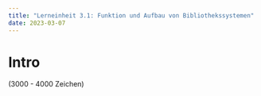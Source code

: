 ```yaml
---
title: "Lerneinheit 3.1: Funktion und Aufbau von Bibliothekssystemen"
date: 2023-03-07
---
```


# Intro

(3000 - 4000 Zeichen)
